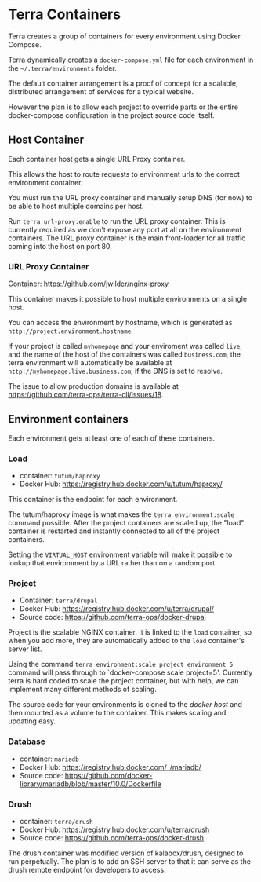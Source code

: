 Terra Containers
================

Terra creates a group of containers for every environment using Docker Compose.

Terra dynamically creates a `docker-compose.yml` file for each environment in the `~/.terra/environments` folder.

The default container arrangement is a proof of concept for a scalable, distributed arrangement of services for a typical website.  

However the plan is to allow each project to override parts or the entire docker-compose configuration in the project source code itself.

Host Container
--------------
Each container host gets a single URL Proxy container.

This allows the host to route requests to environment urls to the correct environment container. 

You must run the URL proxy container and manually setup DNS (for now) to be able to host multiple domains per host.

Run `terra url-proxy:enable` to run the URL proxy container. This is currently required as we don't expose any port at all on the environment containers.  The URL proxy container is the main front-loader for all traffic coming into the host on port 80.

### URL Proxy Container
Container: https://github.com/jwilder/nginx-proxy

This container makes it possible to host multiple environments on a single host. 

You can access the environment by hostname, which is generated as `http://project.environment.hostname`. 

If your project is called `myhomepage` and your enviroment was called `live`, and the name of the host of the containers was called `business.com`, the terra environment will automatically be available at `http://myhomepage.live.business.com`, if the DNS is set to resolve.

The issue to allow production domains is available at https://github.com/terra-ops/terra-cli/issues/18.

Environment containers
------------------
Each environment gets at least one of each of these containers.

### Load
- container: `tutum/haproxy`
- Docker Hub: https://registry.hub.docker.com/u/tutum/haproxy/

This container is the endpoint for each environment. 

The tutum/haproxy image is what makes the `terra environment:scale` command possible.  After the project containers are scaled up, the "load" container is restarted and instantly connected to all of the project containers.

Setting the `VIRTUAL_HOST` environment variable will make it possible to lookup that enviromment by a URL rather than on a random port.

### Project

- Container: `terra/drupal` 
- Docker Hub: https://registry.hub.docker.com/u/terra/drupal/
- Source code: https://github.com/terra-ops/docker-drupal

Project is the scalable NGINX container.  It is linked to the `load` container, so when you add more, they are automatically added to the `load` container's server list.

Using the command `terra environment:scale project environment 5` command will pass through to `docker-compose scale project=5'.  Currently terra is hard coded to scale the project container, but with help, we can implement many different methods of scaling.

The source code for your environments is cloned to the *docker host* and then mounted as a volume to the container.  This makes scaling and updating easy.

### Database
- container: `mariadb`
- Docker Hub: https://registry.hub.docker.com/_/mariadb/
- Source code: https://github.com/docker-library/mariadb/blob/master/10.0/Dockerfile

### Drush
- container: `terra/drush`
- Docker Hub: https://registry.hub.docker.com/u/terra/drush
- Source code: https://github.com/terra-ops/docker-drush

The drush container was modified version of kalabox/drush, designed to run perpetually. The plan is to add an SSH server to that it can serve as the drush remote endpoint for developers to access.
